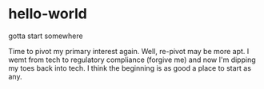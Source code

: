 # hello-world
gotta start somewhere


Time to pivot my primary interest again. Well, re-pivot may be more apt. I wemt from tech to regulatory compliance (forgive me) and now I'm dipping my toes back into tech. I think the beginning is as good a place to start as any. 
